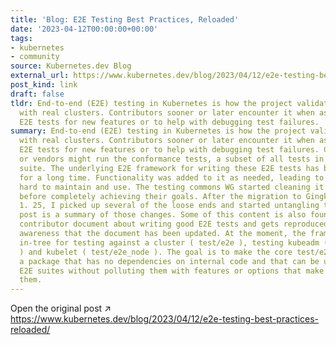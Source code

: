 ```yaml
---
title: 'Blog: E2E Testing Best Practices, Reloaded'
date: '2023-04-12T00:00:00+00:00'
tags:
- kubernetes
- community
source: Kubernetes.dev Blog
external_url: https://www.kubernetes.dev/blog/2023/04/12/e2e-testing-best-practices-reloaded/
post_kind: link
draft: false
tldr: End-to-end (E2E) testing in Kubernetes is how the project validates functionality
  with real clusters. Contributors sooner or later encounter it when asked to write
  E2E tests for new features or to help with debugging test failures.
summary: End-to-end (E2E) testing in Kubernetes is how the project validates functionality
  with real clusters. Contributors sooner or later encounter it when asked to write
  E2E tests for new features or to help with debugging test failures. Cluster admins
  or vendors might run the conformance tests, a subset of all tests in the E2E test
  suite. The underlying E2E framework for writing these E2E tests has been around
  for a long time. Functionality was added to it as needed, leading to code that became
  hard to maintain and use. The testing commons WG started cleaning it up, but dissolved
  before completely achieving their goals. After the migration to Gingko v2 in Kubernetes
  1. 25, I picked up several of the loose ends and started untangling them. This blog
  post is a summary of those changes. Some of this content is also found in the Kubernetes
  contributor document about writing good E2E tests and gets reproduced here to raise
  awareness that the document has been updated. At the moment, the framework is used
  in-tree for testing against a cluster ( test/e2e ), testing kubeadm ( test/e2e_kubeadm
  ) and kubelet ( test/e2e_node ). The goal is to make the core test/e2e/framework
  a package that has no dependencies on internal code and that can be used in different
  E2E suites without polluting them with features or options that make no sense for
  them.
---
```

Open the original post ↗ https://www.kubernetes.dev/blog/2023/04/12/e2e-testing-best-practices-reloaded/
